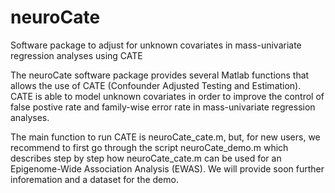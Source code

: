 # neuroCate
Software package to adjust for unknown covariates in mass-univariate regression analyses using CATE 

The neuroCate software package provides several Matlab functions that allows the use of CATE (Confounder Adjusted Testing and Estimation). CATE is able to model unknown covariates in order to improve the control of false postive rate and family-wise error rate in mass-univariate regression analyses.

The main function to run CATE is neuroCate_cate.m, but, for new users, we recommend to first go through the script neuroCate_demo.m which describes step by step how neuroCate_cate.m can be used for an Epigenome-Wide Association Analysis (EWAS). We will provide soon further inforemation and a dataset for the demo.
